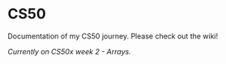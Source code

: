 # CS50
Documentation of my CS50 journey.
Please check out the wiki!

_Currently on CS50x week 2 - Arrays._
